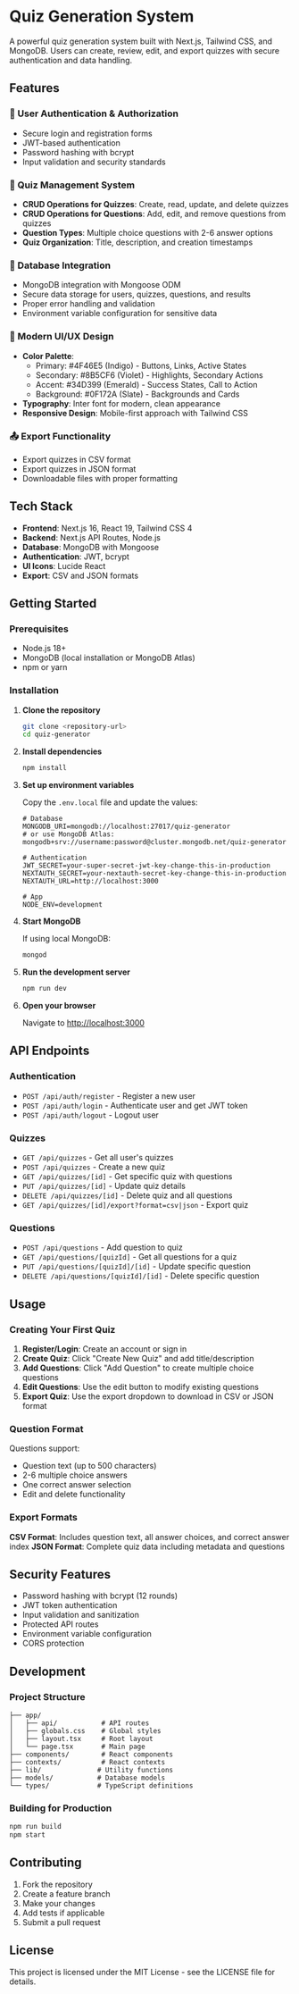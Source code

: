 # Quiz Generation System

A powerful quiz generation system built with Next.js, Tailwind CSS, and MongoDB. Users can create, review, edit, and export quizzes with secure authentication and data handling.

## Features

### 🔐 User Authentication & Authorization
- Secure login and registration forms
- JWT-based authentication
- Password hashing with bcrypt
- Input validation and security standards

### 📝 Quiz Management System
- **CRUD Operations for Quizzes**: Create, read, update, and delete quizzes
- **CRUD Operations for Questions**: Add, edit, and remove questions from quizzes
- **Question Types**: Multiple choice questions with 2-6 answer options
- **Quiz Organization**: Title, description, and creation timestamps

### 💾 Database Integration
- MongoDB integration with Mongoose ODM
- Secure data storage for users, quizzes, questions, and results
- Proper error handling and validation
- Environment variable configuration for sensitive data

### 🎨 Modern UI/UX Design
- **Color Palette**:
  - Primary: #4F46E5 (Indigo) - Buttons, Links, Active States
  - Secondary: #8B5CF6 (Violet) - Highlights, Secondary Actions
  - Accent: #34D399 (Emerald) - Success States, Call to Action
  - Background: #0F172A (Slate) - Backgrounds and Cards
- **Typography**: Inter font for modern, clean appearance
- **Responsive Design**: Mobile-first approach with Tailwind CSS

### 📤 Export Functionality
- Export quizzes in CSV format
- Export quizzes in JSON format
- Downloadable files with proper formatting

## Tech Stack

- **Frontend**: Next.js 16, React 19, Tailwind CSS 4
- **Backend**: Next.js API Routes, Node.js
- **Database**: MongoDB with Mongoose
- **Authentication**: JWT, bcrypt
- **UI Icons**: Lucide React
- **Export**: CSV and JSON formats

## Getting Started

### Prerequisites
- Node.js 18+ 
- MongoDB (local installation or MongoDB Atlas)
- npm or yarn

### Installation

1. **Clone the repository**
   ```bash
   git clone <repository-url>
   cd quiz-generator
   ```

2. **Install dependencies**
   ```bash
   npm install
   ```

3. **Set up environment variables**
   
   Copy the `.env.local` file and update the values:
   ```env
   # Database
   MONGODB_URI=mongodb://localhost:27017/quiz-generator
   # or use MongoDB Atlas: mongodb+srv://username:password@cluster.mongodb.net/quiz-generator

   # Authentication
   JWT_SECRET=your-super-secret-jwt-key-change-this-in-production
   NEXTAUTH_SECRET=your-nextauth-secret-key-change-this-in-production
   NEXTAUTH_URL=http://localhost:3000

   # App
   NODE_ENV=development
   ```

4. **Start MongoDB**
   
   If using local MongoDB:
   ```bash
   mongod
   ```

5. **Run the development server**
   ```bash
   npm run dev
   ```

6. **Open your browser**
   
   Navigate to [http://localhost:3000](http://localhost:3000)

## API Endpoints

### Authentication
- `POST /api/auth/register` - Register a new user
- `POST /api/auth/login` - Authenticate user and get JWT token
- `POST /api/auth/logout` - Logout user

### Quizzes
- `GET /api/quizzes` - Get all user's quizzes
- `POST /api/quizzes` - Create a new quiz
- `GET /api/quizzes/[id]` - Get specific quiz with questions
- `PUT /api/quizzes/[id]` - Update quiz details
- `DELETE /api/quizzes/[id]` - Delete quiz and all questions
- `GET /api/quizzes/[id]/export?format=csv|json` - Export quiz

### Questions
- `POST /api/questions` - Add question to quiz
- `GET /api/questions/[quizId]` - Get all questions for a quiz
- `PUT /api/questions/[quizId]/[id]` - Update specific question
- `DELETE /api/questions/[quizId]/[id]` - Delete specific question

## Usage

### Creating Your First Quiz

1. **Register/Login**: Create an account or sign in
2. **Create Quiz**: Click "Create New Quiz" and add title/description
3. **Add Questions**: Click "Add Question" to create multiple choice questions
4. **Edit Questions**: Use the edit button to modify existing questions
5. **Export Quiz**: Use the export dropdown to download in CSV or JSON format

### Question Format

Questions support:
- Question text (up to 500 characters)
- 2-6 multiple choice answers
- One correct answer selection
- Edit and delete functionality

### Export Formats

**CSV Format**: Includes question text, all answer choices, and correct answer index
**JSON Format**: Complete quiz data including metadata and questions

## Security Features

- Password hashing with bcrypt (12 rounds)
- JWT token authentication
- Input validation and sanitization
- Protected API routes
- Environment variable configuration
- CORS protection

## Development

### Project Structure
```
├── app/
│   ├── api/           # API routes
│   ├── globals.css    # Global styles
│   ├── layout.tsx     # Root layout
│   └── page.tsx       # Main page
├── components/        # React components
├── contexts/          # React contexts
├── lib/              # Utility functions
├── models/           # Database models
└── types/            # TypeScript definitions
```

### Building for Production

```bash
npm run build
npm start
```

## Contributing

1. Fork the repository
2. Create a feature branch
3. Make your changes
4. Add tests if applicable
5. Submit a pull request

## License

This project is licensed under the MIT License - see the LICENSE file for details.
